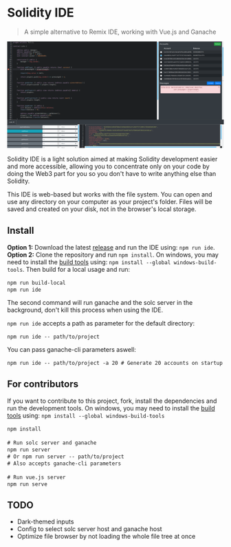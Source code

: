 # Solidity IDE

> A simple alternative to Remix IDE, working with Vue.js and Ganache

![IDE screenshot](solidity-ide.png?raw=true "Soldity IDE")

Solidity IDE is a light solution aimed at making Solidity development easier and more accessible, allowing you to concentrate only on your code by doing the Web3 part for you so you don't have to write anything else than Solidity.  

This IDE is web-based but works with the file system. You can open and use any directory on your computer as your project's folder. Files will be saved and created on your disk, not in the browser's local storage.  

## Install

**Option 1:** Download the latest [release](https://github.com/System-Glitch/Solidity-IDE/releases) and run the IDE using: `npm run ide`.  
**Option 2:** Clone the repository and run `npm install`. On windows, you may need to install the [build tools](https://github.com/felixrieseberg/windows-build-tools) using: `npm install --global windows-build-tools`. Then build for a local usage and run:  

```
npm run build-local
npm run ide
```

The second command will run ganache and the solc server in the background, don't kill this process when using the IDE.  

`npm run ide` accepts a path as parameter for the default directory:
```
npm run ide -- path/to/project
```

You can pass ganache-cli parameters aswell:
```
npm run ide -- path/to/project -a 20 # Generate 20 accounts on startup
```

## For contributors

If you want to contribute to this project, fork, install the dependencies and run the development tools. On windows, you may need to install the [build tools](https://github.com/felixrieseberg/windows-build-tools) using: `npm install --global windows-build-tools`  

```
npm install

# Run solc server and ganache
npm run server
# Or npm run server -- path/to/project
# Also accepts ganache-cli parameters

# Run vue.js server
npm run serve
```

## TODO

- Dark-themed inputs
- Config to select solc server host and ganache host
- Optimize file browser by not loading the whole file tree at once
